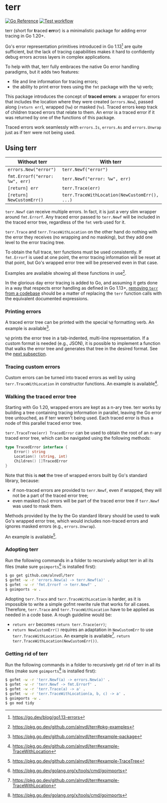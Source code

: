 # terr

[![Go Reference](https://pkg.go.dev/badge/github.com/alnvdl/terr.svg)](https://pkg.go.dev/github.com/alnvdl/terr)
[![Test workflow](https://github.com/alnvdl/terr/actions/workflows/test.yaml/badge.svg)](https://github.com/alnvdl/terr/actions/workflows/test.yaml)

terr (short for **t**raced **err**or) is a minimalistic package for adding
error tracing in Go 1.20+.

Go's error representation primitives introduced in Go 1.13[^1] are quite
sufficient, but the lack of tracing capabilities makes it hard to confidently
debug errors across layers in complex applications.

To help with that, terr fully embraces the native Go error handling paradigms,
but it adds two features:
- file and line information for tracing errors;
- the ability to print error trees using the `fmt` package with the `%@` verb;

This package introduces the concept of **traced errors**: a wrapper for errors
that includes the location where they were created (`errors.New`), passed along
(`return err`), wrapped (`%w`) or masked (`%v`). Traced errors keep track of
children traced errors that relate to them. An error is a traced error if it
was returned by one of the functions of this package.

Traced errors work seamlessly with `errors.Is`, `errors.As` and `errors.Unwrap`
just as if terr were not being used.

## Using terr
Without terr                   | With terr
-------------------------------|------------------------------
`errors.New("error")`          | `terr.Newf("error")`
`fmt.Errorf("error: %w", err)` | `terr.Newf("error: %w", err)`
`[return] err`                 | `terr.Trace(err)`
`[return] NewCustomErr()`      | `terr.TraceWithLocation(NewCustomErr(), ...)`

`terr.Newf` can receive multiple errors. In fact, it is just a very slim
wrapper around `fmt.Errorf`. Any traced error passed to `terr.Newf` will be
included in the traced error tree, regardless of the `fmt` verb used for it.

`terr.Trace` and `terr.TraceWithLocation` on the other hand do nothing with
the error they receives (no wrapping and no masking), but they add one level
to the error tracing tree.

To obtain the full trace, terr functions must be used consistently. If
`fmt.Errorf` is used at one point, the error tracing information will be reset
at that point, but Go's wrapped error tree will be preserved even in that case.

Examples are available showing all these functions in use[^2].

In the glorious day error tracing is added to Go, and assuming it gets done in
a way that respects error handling as defined in Go 1.13+,
[removing `terr` from a codebase](#getting-rid-of-terr) should be a matter of
replacing the `terr` function calls with the equivalent documented expressions.

### Printing errors
A traced error tree can be printed with the special `%@` formatting verb. An
example is available[^3].

`%@` prints the error tree in a tab-indented, multi-line representation. If a
custom format is needed (e.g., JSON), it is possible to implement a function
that walks the error tree and generates that tree in the desired format. See
the [next subsection](#walking-the-traced-error-tree).

### Tracing custom errors
Custom errors can be turned into traced errors as well by using
`terr.TraceWithLocation` in constructor functions. An example is available[^4].

### Walking the traced error tree
Starting with Go 1.20, wrapped errors are kept as a n-ary tree. terr works by
building a tree containing tracing information in parallel, leaving the Go
error tree untouched, as if terr weren't being used. Each traced error is thus
a node of this parallel traced error tree.

`terr.TraceTree(err) TracedError` can be used to obtain the root of an n-ary
traced error tree, which can be navigated using the following methods:
```go
type TracedError interface {
	Error() string
	Location() (string, int)
	Children() []TracedError
}
```

Note that this is **not** the tree of wrapped errors built by Go's standard
library, because:
- if non-traced errors are provided to `terr.Newf`, even if wrapped, they will
  not be a part of the traced error tree;
- even masked (`%v`) errors will be part of the traced error tree if
  `terr.Newf` was used to mask them.

Methods provided by the by the Go standard library should be used to walk Go's
wrapped error tree, which would includes non-traced errors and ignores masked
errors (e.g., `errors.Unwrap`).

An example is available[^5].

### Adopting terr
Run the following commands in a folder to recursively adopt terr in all its
files (make sure `goimports`[^6] is installed first):
```sh
$ go get github.com/alnvdl/terr
$ gofmt -w -r 'errors.New(a) -> terr.Newf(a)' .
$ gofmt -w -r 'fmt.Errorf -> terr.Newf' .
$ goimports -w .
```

Adopting `terr.Trace` and `terr.TraceWithLocation` is harder, as it is
impossible to write a simple gofmt rewrite rule that works for all cases.
Therefore, `terr.Trace` and `terr.TraceWithLocation` have to be applied as
needed in a code base. A rough guideline would be:
- `return err` becomes `return terr.Trace(err)`;
- `return NewCustomErr()` requires an adaptation in `NewCustomErr` to use
  `terr.TraceWithLocation`. An example is available[^4].
  `return terr.TraceWithLocation(NewCustomErr())`.

### Getting rid of terr
Run the following commands in a folder to recursively get rid of terr in all
its files (make sure `goimports`[^6] is installed first):
```sh
$ gofmt -w -r 'terr.Newf(a) -> errors.New(a)' .
$ gofmt -w -r 'terr.Newf -> fmt.Errorf' .
$ gofmt -w -r 'terr.Trace(a) -> a' .
$ gofmt -w -r 'terr.TraceWithLocation(a, b, c) -> a' .
$ goimports -w .
$ go mod tidy
```

[^1]: https://go.dev/blog/go1.13-errors
[^2]: https://pkg.go.dev/github.com/alnvdl/terr#pkg-examples
[^3]: https://pkg.go.dev/github.com/alnvdl/terr#example-package
[^4]: https://pkg.go.dev/github.com/alnvdl/terr#example-TraceWithLocation
[^5]: https://pkg.go.dev/github.com/alnvdl/terr#example-TraceTree
[^6]: https://pkg.go.dev/golang.org/x/tools/cmd/goimports
